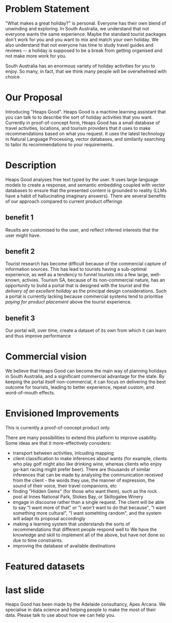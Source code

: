 # Problem Statement

"What makes a great holiday?" is personal. Everyone has their own blend of unwinding and exploring. In South Australia, we understand that not everyone wants the same experience. Maybe the standard tourist packages don't work for you and you want to mix and match your own holiday. We also understand that not everyone has time to study travel guides and reviews -- a holiday is supposed to be a break from getting organised and not make more work for you.

South Australia has an enormous variety of holiday activities for you to enjoy. So many, in fact, that we think many people will be overwhelmed with choice.

# Our Proposal

Introducing "Heaps Good". Heaps Good is a machine learning assistant that you can talk to to describe the sort of holiday activities that you want. Currently in proof-of-concept form, Heaps Good has a small database of travel activities, locations, and tourism providers that it uses to make recommendations based on what you request. It uses the latest technology in Natural Language Processing, vector databases, and similarity searching to tailor its recommendations to your requirements.

# Description

Heaps Good analyses free text typed by the user. It uses large language models to create a response, and semantic embedding coupled with vector databases to ensure that the presented content is grounded to reality (LLMs have a habit of hallucinating imaginary answers). There are several benefits of our approach compared to current product offerings

## benefit 1

Reuslts are customised to the user, and reflect inferred interests that the user might have.


## benefit 2

Tourist research has become difficult because of the commercial capture of information sources. This has lead to tourists having a sub-optimal experience, as well as a tendency to funnel tourists into a few large, well-known, activies.
Tourism SA, because of its non-commercial nature, has an opportunity to build a portal that is designed with the _tourist_ and the _delivery of an excellent holiday_ as the principal design considerations. Such a portal is currently lacking because commercial systems tend to prioritise _paying for product placement_ above the tourist experience.

## benefit 3

Our portal will, over time, create a dataset of its own from which it can learn and thus improve performance

# Commercial vision
We believe that Heaps Good can become the main way of planning holidays in South Australia, and a significant commercial advantage for the state. By keeping the portal itself non-commercial, it can focus on delivering the best outcome for tourists, leading to better experience, repeat custom, and word-of-mouth effects.

# Envisioned Improvements

This is currently a proof-of-concept product only.

There are many possibilities to extend this platform to improve usability. Some ideas are that it more-effectively considers:
 - transport between activities, inlcuding mapping
 - client classification to make inferences about wants (for example, clients who play golf might also like drinking wine, whereas clients who enjoy go-kart racing might prefer beer). There are thousands of similar inferences that can be made by analysing the communication received from the client - the words they use, the manner of expression, the sound of their voice, their travel companions, etc
 - finding "Hidden Gems" (for those who want them), such as the rock pool at Innes National Park, Stokes Bay, or Skillogalee Winery
 - engage in discourse rather than a single request. The client will be able to say "I want more of that" or "I won't want to do that because", "I want something more cultural", "I want somehting random", and the system will adapt its proposal accordingly
 - making a learning system that understands the sorts of recommendations that different people respond well to
 We have the knowledge and skill to implement all of the above, but have not done so due to time constraints.
 - improving the database of available destinations

# Featured datasets


# last slide
Heaps Good has been made by the Adelaide consultancy, Apex Arcana. We specialise in data science and helping people to make the most of their data. Please talk to use about how we can help you.
